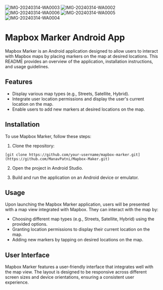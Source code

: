 ![IMG-20240314-WA0003](https://github.com/ManavPatni/Mapbox-Maker/assets/87895188/eda02c86-f10f-4e9e-b767-57c31855d497)
![IMG-20240314-WA0002](https://github.com/ManavPatni/Mapbox-Maker/assets/87895188/4d69c20e-2eb0-4c13-9aae-aa046bcc5a6e)
![IMG-20240314-WA0006](https://github.com/ManavPatni/Mapbox-Maker/assets/87895188/30f77dd6-9743-4998-ae91-c4ec065f328e)
![IMG-20240314-WA0005](https://github.com/ManavPatni/Mapbox-Maker/assets/87895188/217be210-30f6-47fb-b053-9f1e4b2e72c2)
![IMG-20240314-WA0004](https://github.com/ManavPatni/Mapbox-Maker/assets/87895188/9be81196-c2c0-4230-833a-b84f1d6c1fbd)
# Mapbox Marker Android App

Mapbox Marker is an Android application designed to allow users to interact with Mapbox maps by placing markers on the map at desired locations. This README provides an overview of the application, installation instructions, and usage guidelines.

## Features

- Display various map types (e.g., Streets, Satellite, Hybrid).
- Integrate user location permissions and display the user's current location on the map.
- Enable users to add new markers at desired locations on the map.

## Installation

To use Mapbox Marker, follow these steps:

1. Clone the repository:

```[git clone https://github.com/your-username/mapbox-marker.git](https://github.com/ManavPatni/Mapbox-Maker.git)```

2. Open the project in Android Studio.

3. Build and run the application on an Android device or emulator.

## Usage

Upon launching the Mapbox Marker application, users will be presented with a map view integrated with Mapbox. They can interact with the map by:

- Choosing different map types (e.g., Streets, Satellite, Hybrid) using the provided options.
- Granting location permissions to display their current location on the map.
- Adding new markers by tapping on desired locations on the map.

## User Interface

Mapbox Marker features a user-friendly interface that integrates well with the map view. The layout is designed to be responsive across different screen sizes and device orientations, ensuring a consistent user experience.

